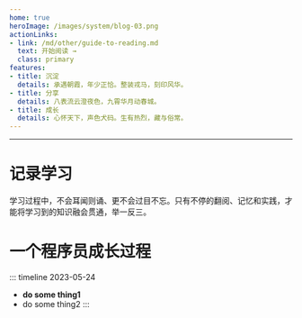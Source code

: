 ```yaml
---
home: true
heroImage: /images/system/blog-03.png
actionLinks:
- link: /md/other/guide-to-reading.md
  text: 开始阅读 →
  class: primary 
features: 
- title: 沉淀
  details: 承遇朝霞，年少正恰。整装戎马，刻印风华。
- title: 分享
  details: 八表流云澄夜色，九霄华月动春城。
- title: 成长
  details: 心怀天下，声色犬码。生有热烈，藏与俗常。
---
```


---
# 记录学习



学习过程中，不会耳闻则诵、更不会过目不忘。只有不停的翻阅、记忆和实践，才能将学习到的知识融会贯通，举一反三。



# 一个程序员成长过程

::: timeline 2023-05-24
- **do some thing1**
- do some thing2
:::
